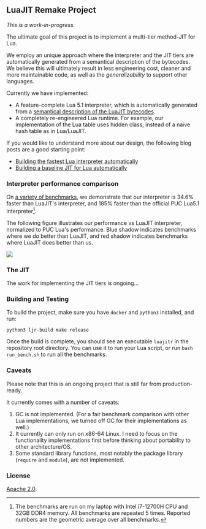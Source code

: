 ## LuaJIT Remake Project 

*This is a work-in-progress.*

The ultimate goal of this project is to implement a multi-tier method-JIT for Lua.

We employ an unique approach where the interpreter and the JIT tiers are automatically generated from a semantical description of the bytecodes. We believe this will ultimately result in less engineering cost, cleaner and more maintainable code, as well as the *generalizability* to support other languages.
 
Currently we have implemented:
* A feature-complete Lua 5.1 interpreter, which is automatically generated from a [semantical description of the LuaJIT bytecodes](annotated/bytecodes). 
* A completely re-engineered Lua runtime. For example, our implementation of the Lua table uses hidden class, instead of a naive hash table as in Lua/LuaJIT.

If you would like to understand more about our design, the following blog posts are a good starting point:
* [Building the fastest Lua interpreter automatically](https://sillycross.github.io/2022/11/22/2022-11-22/)
* [Building a baseline JIT for Lua automatically](https://sillycross.github.io/2023/05/12/2023-05-12/)

### Interpreter performance comparison

On [a variety of benchmarks](luabench), we demonstrate that our interpreter is 34.6% faster than LuaJIT's interpreter, and 185% faster than the official PUC Lua5.1 interpreter[^1]. 

The following figure illustrates our performance vs LuaJIT interpreter, normalized to PUC Lua's performance. Blue shadow indicates benchmarks where we do better than LuaJIT, and red shadow indicates benchmarks where LuaJIT does better than us. 

![](miscellaneous/interpreter-perf-comparison.png)

[^1]: The benchmarks are run on my laptop with Intel i7-12700H CPU and 32GB DDR4 memory. All benchmarks are repeated 5 times. Reported numbers are the geometric average over all benchmarks. 

### The JIT 

The work for implementing the JIT tiers is ongoing...

### Building and Testing

To build the project, make sure you have `docker` and `python3` installed, and run:
```
python3 ljr-build make release
```

Once the build is complete, you should see an executable `luajitr` in the repository root directory. You can use it to run your Lua script, or run `bash run_bench.sh` to run all the benchmarks.  
 
### Caveats

Please note that this is an ongoing project that is still far from production-ready. 

It currently comes with a number of caveats:
1. GC is not implemented. (For a fair benchmark comparison with other Lua implementations, we turned off GC for their implementations as well.)
2. It currently can only run on x86-64 Linux. I need to focus on the functionality implementations first before thinking about portability to other architecture/OS.
3. Some standard library functions, most notably the package library (`require` and `module`), are not implemented. 

### License

[Apache 2.0](https://www.apache.org/licenses/LICENSE-2.0).


